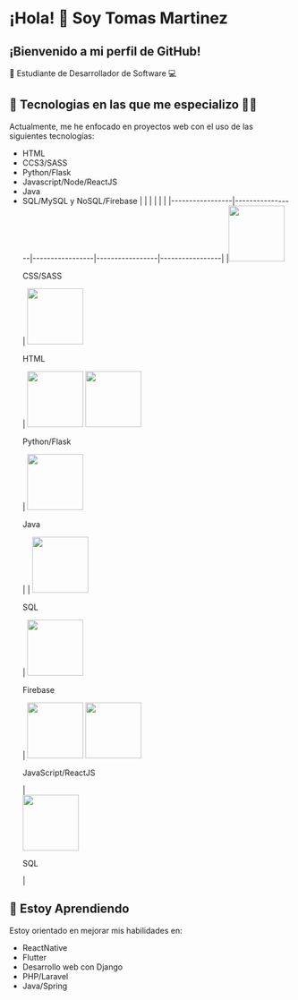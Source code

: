 # ¡Hola! 👋 Soy Tomas Martinez

## ¡Bienvenido a mi perfil de GitHub! 

📒 Estudiante de Desarrollador de Software 💻

## 📝 Tecnologias en las que me especializo 👨‍💻 

Actualmente, me he enfocado en proyectos web con el uso de las siguientes tecnologías:

- HTML 
- CCS3/SASS
- Python/Flask
- Javascript/Node/ReactJS
- Java
- SQL/MySQL y NoSQL/Firebase
|                 |                 |                 |                 |                 |
|-----------------|-----------------|-----------------|-----------------|-----------------|
|<img src="https://upload.wikimedia.org/wikipedia/commons/d/d5/CSS3_logo_and_wordmark.svg" width="100" height="100"><p>CSS/SASS</p> | <img src="https://www.w3.org/html/logo/downloads/HTML5_Logo_512.png" width="100" height="100">  <p>HTML</p> | <img src="https://upload.wikimedia.org/wikipedia/commons/thumb/c/c3/Python-logo-notext.svg/1200px-Python-logo-notext.svg.png" width="100" height="100">  <img src="https://flask.palletsprojects.com/en/2.0.x/_static/flask-icon.png" width="100" height="100"> <p>Python/Flask</p> | <img src="https://upload.wikimedia.org/wikipedia/en/thumb/3/30/Java_programming_language_logo.svg/1200px-Java_programming_language_logo.svg.png" width="100" height="100"> <p>Java</p> | 
| <img src="https://firebase.google.com/downloads/brand-guidelines/PNG/logo-vertical.png" width="100" height="100"> <p>SQL</p> | <img src="https://firebase.google.com/downloads/brand-guidelines/PNG/logo-vertical.png" width="100" height="100"> <p>Firebase</p> |  <img src="https://upload.wikimedia.org/wikipedia/commons/9/99/Unofficial_JavaScript_logo_2.svg" width="100" height="100"> <img src="https://upload.wikimedia.org/wikipedia/commons/a/a7/React-icon.svg" width="100" height="100"> <p>JavaScript/ReactJS</p> |  
<img src="https://upload.wikimedia.org/wikipedia/commons/2/29/Postgresql_elephant.svg" width="100" height="100"> <p>SQL</p> |




## 🌱 Estoy Aprendiendo

Estoy orientado en mejorar mis habilidades en:

- ReactNative
- Flutter
- Desarrollo web con Django
- PHP/Laravel
- Java/Spring


